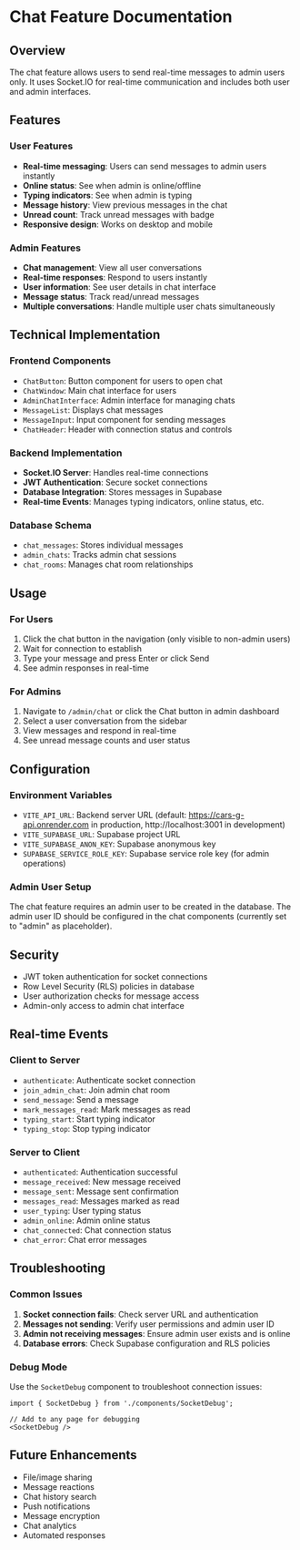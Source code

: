 # Chat Feature Documentation

## Overview
The chat feature allows users to send real-time messages to admin users only. It uses Socket.IO for real-time communication and includes both user and admin interfaces.

## Features

### User Features
- **Real-time messaging**: Users can send messages to admin users instantly
- **Online status**: See when admin is online/offline
- **Typing indicators**: See when admin is typing
- **Message history**: View previous messages in the chat
- **Unread count**: Track unread messages with badge
- **Responsive design**: Works on desktop and mobile

### Admin Features
- **Chat management**: View all user conversations
- **Real-time responses**: Respond to users instantly
- **User information**: See user details in chat interface
- **Message status**: Track read/unread messages
- **Multiple conversations**: Handle multiple user chats simultaneously

## Technical Implementation

### Frontend Components
- `ChatButton`: Button component for users to open chat
- `ChatWindow`: Main chat interface for users
- `AdminChatInterface`: Admin interface for managing chats
- `MessageList`: Displays chat messages
- `MessageInput`: Input component for sending messages
- `ChatHeader`: Header with connection status and controls

### Backend Implementation
- **Socket.IO Server**: Handles real-time connections
- **JWT Authentication**: Secure socket connections
- **Database Integration**: Stores messages in Supabase
- **Real-time Events**: Manages typing indicators, online status, etc.

### Database Schema
- `chat_messages`: Stores individual messages
- `admin_chats`: Tracks admin chat sessions
- `chat_rooms`: Manages chat room relationships

## Usage

### For Users
1. Click the chat button in the navigation (only visible to non-admin users)
2. Wait for connection to establish
3. Type your message and press Enter or click Send
4. See admin responses in real-time

### For Admins
1. Navigate to `/admin/chat` or click the Chat button in admin dashboard
2. Select a user conversation from the sidebar
3. View messages and respond in real-time
4. See unread message counts and user status

## Configuration

### Environment Variables
- `VITE_API_URL`: Backend server URL (default: https://cars-g-api.onrender.com in production, http://localhost:3001 in development)
- `VITE_SUPABASE_URL`: Supabase project URL
- `VITE_SUPABASE_ANON_KEY`: Supabase anonymous key
- `SUPABASE_SERVICE_ROLE_KEY`: Supabase service role key (for admin operations)

### Admin User Setup
The chat feature requires an admin user to be created in the database. The admin user ID should be configured in the chat components (currently set to "admin" as placeholder).

## Security
- JWT token authentication for socket connections
- Row Level Security (RLS) policies in database
- User authorization checks for message access
- Admin-only access to admin chat interface

## Real-time Events

### Client to Server
- `authenticate`: Authenticate socket connection
- `join_admin_chat`: Join admin chat room
- `send_message`: Send a message
- `mark_messages_read`: Mark messages as read
- `typing_start`: Start typing indicator
- `typing_stop`: Stop typing indicator

### Server to Client
- `authenticated`: Authentication successful
- `message_received`: New message received
- `message_sent`: Message sent confirmation
- `messages_read`: Messages marked as read
- `user_typing`: User typing status
- `admin_online`: Admin online status
- `chat_connected`: Chat connection status
- `chat_error`: Chat error messages

## Troubleshooting

### Common Issues
1. **Socket connection fails**: Check server URL and authentication
2. **Messages not sending**: Verify user permissions and admin user ID
3. **Admin not receiving messages**: Ensure admin user exists and is online
4. **Database errors**: Check Supabase configuration and RLS policies

### Debug Mode
Use the `SocketDebug` component to troubleshoot connection issues:
```tsx
import { SocketDebug } from './components/SocketDebug';

// Add to any page for debugging
<SocketDebug />
```

## Future Enhancements
- File/image sharing
- Message reactions
- Chat history search
- Push notifications
- Message encryption
- Chat analytics
- Automated responses
